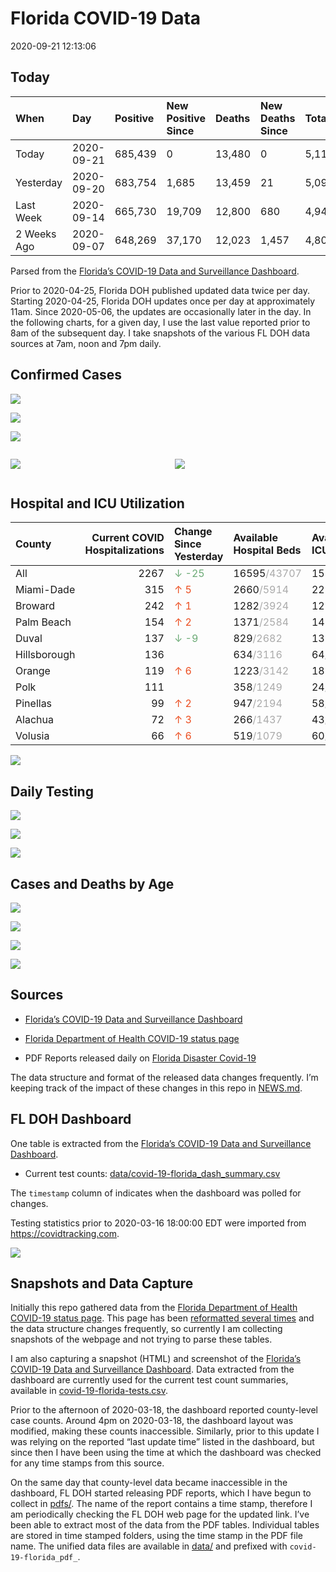 Florida COVID-19 Data
================
2020-09-21 12:13:06

## Today

| When        | Day        | Positive | New Positive Since | Deaths | New Deaths Since | Total     |
| :---------- | :--------- | :------- | :----------------- | :----- | :--------------- | :-------- |
| Today       | 2020-09-21 | 685,439  | 0                  | 13,480 | 0                | 5,113,260 |
| Yesterday   | 2020-09-20 | 683,754  | 1,685              | 13,459 | 21               | 5,095,089 |
| Last Week   | 2020-09-14 | 665,730  | 19,709             | 12,800 | 680              | 4,941,008 |
| 2 Weeks Ago | 2020-09-07 | 648,269  | 37,170             | 12,023 | 1,457            | 4,801,684 |

Parsed from the [Florida’s COVID-19 Data and Surveillance
Dashboard](https://fdoh.maps.arcgis.com/apps/opsdashboard/index.html#/8d0de33f260d444c852a615dc7837c86).

Prior to 2020-04-25, Florida DOH published updated data twice per day.
Starting 2020-04-25, Florida DOH updates once per day at approximately
11am. Since 2020-05-06, the updates are occasionally later in the day.
In the following charts, for a given day, I use the last value reported
prior to 8am of the subsequent day. I take snapshots of the various FL
DOH data sources at 7am, noon and 7pm daily.

## Confirmed Cases

![](plots/covid-19-florida-daily-test-changes.png)

![](plots/covid-19-florida-deaths-by-day.png)

![](plots/covid-19-florida-county-top-6.png)

<div class="columns">

<div class="column is-full-mobile">

![](plots/covid-19-florida-testing.png)

</div>

<div class="column is-full-mobile">

![](plots/covid-19-florida-total-positive.png)

</div>

</div>

## Hospital and ICU Utilization

| County       | Current COVID Hospitalizations | Change Since Yesterday                    | Available Hospital Beds                      | Available ICU Beds                         |
| :----------- | -----------------------------: | :---------------------------------------- | :------------------------------------------- | :----------------------------------------- |
| All          |                           2267 | <span style="color: #6BAA75">↓ -25</span> | 16595<span style="color: #aaa">/43707</span> | 1586<span style="color: #aaa">/4401</span> |
| Miami-Dade   |                            315 | <span style="color: #EC4E20">↑ 5</span>   | 2660<span style="color: #aaa">/5914</span>   | 221<span style="color: #aaa">/714</span>   |
| Broward      |                            242 | <span style="color: #EC4E20">↑ 1</span>   | 1282<span style="color: #aaa">/3924</span>   | 122<span style="color: #aaa">/337</span>   |
| Palm Beach   |                            154 | <span style="color: #EC4E20">↑ 2</span>   | 1371<span style="color: #aaa">/2584</span>   | 147<span style="color: #aaa">/246</span>   |
| Duval        |                            137 | <span style="color: #6BAA75">↓ -9</span>  | 829<span style="color: #aaa">/2682</span>    | 131<span style="color: #aaa">/292</span>   |
| Hillsborough |                            136 |                                           | 634<span style="color: #aaa">/3116</span>    | 64<span style="color: #aaa">/315</span>    |
| Orange       |                            119 | <span style="color: #EC4E20">↑ 6</span>   | 1223<span style="color: #aaa">/3142</span>   | 182<span style="color: #aaa">/222</span>   |
| Polk         |                            111 |                                           | 358<span style="color: #aaa">/1249</span>    | 24<span style="color: #aaa">/123</span>    |
| Pinellas     |                             99 | <span style="color: #EC4E20">↑ 2</span>   | 947<span style="color: #aaa">/2194</span>    | 58<span style="color: #aaa">/233</span>    |
| Alachua      |                             72 | <span style="color: #EC4E20">↑ 3</span>   | 266<span style="color: #aaa">/1437</span>    | 43<span style="color: #aaa">/265</span>    |
| Volusia      |                             66 | <span style="color: #EC4E20">↑ 6</span>   | 519<span style="color: #aaa">/1079</span>    | 60<span style="color: #aaa">/165</span>    |

![](plots/covid-19-florida-icu-usage.png)

## Daily Testing

![](plots/covid-19-florida-tests-per-case.png)

<!-- ![](plots/covid-19-florida-change-new-cases.png) -->

![](plots/covid-19-florida-tests-percent-positive.png)

![](plots/covid-19-florida-test-and-case-growth.png)

## Cases and Deaths by Age

![](plots/covid-19-florida-weekly-events-by-age.png)

![](plots/covid-19-florida-age.png)

![](plots/covid-19-florida-age-deaths.png)

![](plots/covid-19-florida-age-sex.png)

## Sources

  - [Florida’s COVID-19 Data and Surveillance
    Dashboard](https://fdoh.maps.arcgis.com/apps/opsdashboard/index.html#/8d0de33f260d444c852a615dc7837c86)

  - [Florida Department of Health COVID-19 status
    page](http://www.floridahealth.gov/diseases-and-conditions/COVID-19/)

  - PDF Reports released daily on [Florida Disaster
    Covid-19](http://www.floridahealth.gov/diseases-and-conditions/COVID-19/)

The data structure and format of the released data changes frequently.
I’m keeping track of the impact of these changes in this repo in
[NEWS.md](NEWS.md).

## FL DOH Dashboard

One table is extracted from the [Florida’s COVID-19 Data and
Surveillance
Dashboard](https://fdoh.maps.arcgis.com/apps/opsdashboard/index.html#/8d0de33f260d444c852a615dc7837c86).

  - Current test counts:
    [data/covid-19-florida\_dash\_summary.csv](data/covid-19-florida_dash_summary.csv)

The `timestamp` column of indicates when the dashboard was polled for
changes.

Testing statistics prior to 2020-03-16 18:00:00 EDT were imported from
<https://covidtracking.com>.

![](screenshots/fodh_maps_arcgis_com__apps__opsdashboard.png)

## Snapshots and Data Capture

Initially this repo gathered data from the [Florida Department of Health
COVID-19 status
page](http://www.floridahealth.gov/diseases-and-conditions/COVID-19/).
This page has been [reformatted several
times](screenshots/floridahealth_gov__diseases-and-conditions__COVID-19.png)
and the data structure changes frequently, so currently I am collecting
snapshots of the webpage and not trying to parse these tables.

I am also capturing a snapshot (HTML) and screenshot of the [Florida’s
COVID-19 Data and Surveillance
Dashboard](https://fdoh.maps.arcgis.com/apps/opsdashboard/index.html#/8d0de33f260d444c852a615dc7837c86).
Data extracted from the dashboard are currently used for the current
test count summaries, available in
[covid-19-florida-tests.csv](covid-19-florida-tests.csv).

Prior to the afternoon of 2020-03-18, the dashboard reported
county-level case counts. Around 4pm on 2020-03-18, the dashboard layout
was modified, making these counts inaccessible. Similarly, prior to this
update I was relying on the reported “last update time” listed in the
dashboard, but since then I have been using the time at which the
dashboard was checked for any time stamps from this source.

On the same day that county-level data became inaccessible in the
dashboard, FL DOH started releasing PDF reports, which I have begun to
collect in [pdfs/](pdfs/). The name of the report contains a time stamp,
therefore I am periodically checking the FL DOH web page for the updated
link. I’ve been able to extract most of the data from the PDF tables.
Individual tables are stored in time stamped folders, using the time
stamp in the PDF file name. The unified data files are available in
[data/](data/) and prefixed with `covid-19-florida_pdf_`.
